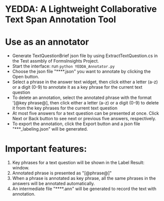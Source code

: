 YEDDA: A Lightweight Collaborative Text Span Annotation Tool
======

Use as an annotator 
====
* Generate TextQuestionBrief json file by using ExtractTextQuestion.cs in the Test assmbly of FormsInsights Project.
* Start the interface: run `python YEDDA_Annotator.py`
* Choose the json file "****.json" you want to annotate by clicking the Open button.
* Select a phrase in the answer text widget, then click either a letter (a-z) or a digit (0-9) to annotate it as a key phrase for the current text question
* To delete an annotation, select the annotated phrase with the format '[@key phrase@], then click either a letter (a-z) or a digit (0-9) to delete it from the key phrases for the current text question
* At most five answers for a text question can be presented at once. Click Next or Back button to see next or previous five answers, respectively.
* To export the annotation, click the Export button and a json file "***_labeling.json" will be generated.


Important features:
=====
1. Key phrases for a text question will be shown in the Label Result: window.
2. Annotated phrase is presented as "[@phrase@]"
3. When a phrase is annotated as key phrase, all the same phrases in the answers will be annotated automatically.
4. An intermediate file "****.ann" will be generated to record the text with annotation.
